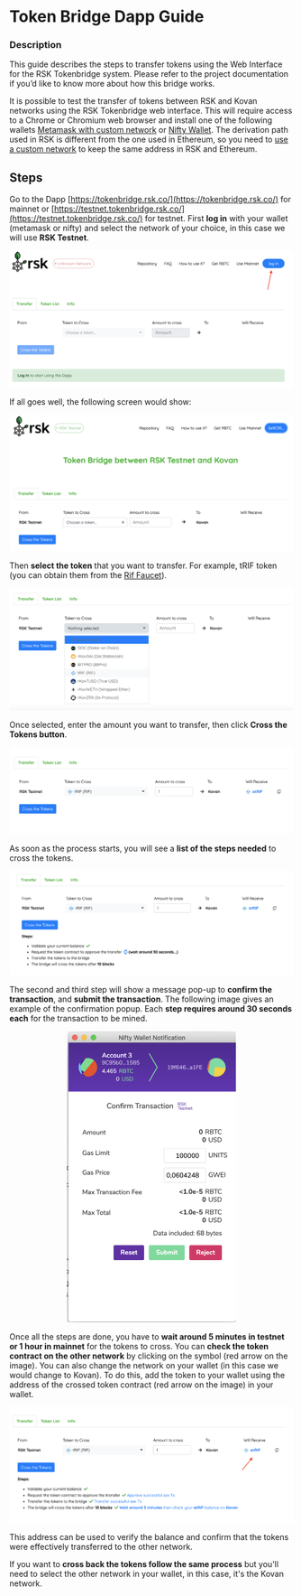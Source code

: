 # Token Bridge Dapp Guide

### Description
This guide describes the steps to transfer tokens using the Web Interface for the RSK Tokenbridge system. Please refer to the project documentation if you’d like to know more about how this bridge works.

It is possible to test the transfer of tokens between RSK and Kovan networks using the RSK Tokenbridge web interface. This will require access to a Chrome or Chromium web browser and install one of the following wallets [Metamask with custom network](https://developers.rsk.co/develop/apps/wallets/metamask/) or [Nifty Wallet](https://chrome.google.com/webstore/detail/nifty-wallet/jbdaocneiiinmjbjlgalhcelgbejmnid). The derivation path used in RSK is different from the one used in Ethereum, so you need to [use a custom network](https://developers.rsk.co/tutorials/resolve-nifty-issue/#add-rsk-as-custom-node) to keep the same address in RSK and Ethereum.

## Steps
Go to the Dapp [https://tokenbridge.rsk.co/](https://tokenbridge.rsk.co/) for mainnet or [https://testnet.tokenbridge.rsk.co/](https://testnet.tokenbridge.rsk.co/) for testnet.
First **log in** with your wallet (metamask or nifty) and select the network of your choice, in this case we will use **RSK Testnet**.

<p align="center">
  <img src="./images/dapp-image1-1.png"/>
</p>

If all goes well, the following screen would show:

<p align="center">
  <img src="./images/dapp-image1-2.png"/>
</p>

Then **select the token** that you want to transfer. For example, tRIF token (you can obtain them from the [Rif Faucet](https://faucet.rifos.org/)).

<p align="center">
  <img src="./images/dapp-image2.png"/>
</p>

Once selected, enter the amount you want to transfer, then click **Cross the Tokens button**.

<p align="center">
  <img src="./images/dapp-image3.png" />
</p>

As soon as the process starts, you will see a **list of the steps needed** to cross the tokens.

<p align="center">
  <img src="./images/dapp-image4.png" />
</p>

The second and third step will show a message pop-up to **confirm the transaction**, and **submit the transaction**. The following image gives an example of the confirmation popup. Each **step requires around 30 seconds each** for the transaction to be mined.

<p align="center">
  <img src="./images/dapp-image5.png" width="300" />
</p>


Once all the steps are done, you have to **wait around 5 minutes in testnet or 1 hour in mainnet** for the tokens to cross. You can **check the  token contract on the other network** by clicking on the symbol (red arrow on the image).
You can also change the network on your wallet (in this case we would change to Kovan). To do this, add the token to your wallet using the address of the crossed token contract (red arrow on the image) in your wallet.

<p align="center">
  <img src="./images/dapp-image6.png" />
</p>


This address can be used to verify the balance and confirm that the tokens were effectively transferred to the other network. 

If you want to **cross back the tokens follow the same process** but you'll need to select the other network in your wallet, in this case, it's the Kovan network.

